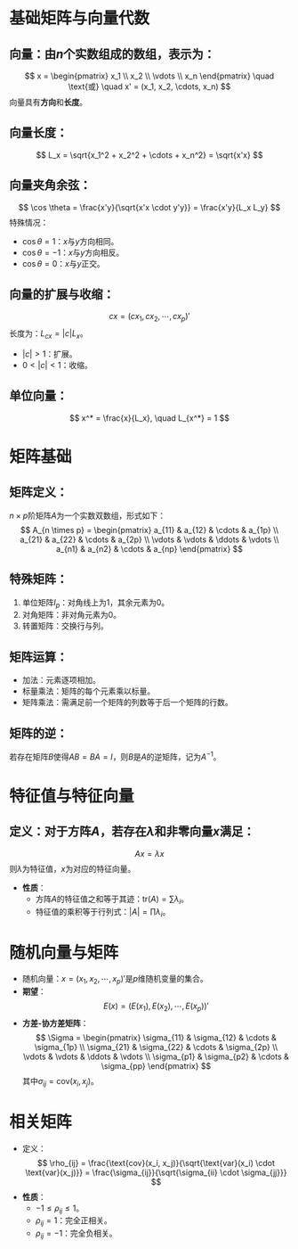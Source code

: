 
# 基础矩阵与向量代数

## **向量**：由$n$个实数组成的数组，表示为：
  $$
  x = \begin{pmatrix}
  x_1 \\ x_2 \\ \vdots \\ x_n
  \end{pmatrix}
  \quad \text{或} \quad x' = (x_1, x_2, \cdots, x_n)
  $$
  向量具有**方向**和**长度**。

## **向量长度**：
  $$
  L_x = \sqrt{x_1^2 + x_2^2 + \cdots + x_n^2} = \sqrt{x'x}
  $$

## **向量夹角余弦**：
  $$
  \cos \theta = \frac{x'y}{\sqrt{x'x \cdot y'y}} = \frac{x'y}{L_x L_y}
  $$
  特殊情况：
  - $\cos \theta = 1$：$x$与$y$方向相同。
  - $\cos \theta = -1$：$x$与$y$方向相反。
  - $\cos \theta = 0$：$x$与$y$正交。

## **向量的扩展与收缩**：
  $$
  cx = (cx_1, cx_2, \cdots, cx_p)'
  $$
  长度为：$L_{cx} = |c|L_x$。
  - $|c| > 1$：扩展。
  - $0 < |c| < 1$：收缩。

## **单位向量**：
  $$
  x^* = \frac{x}{L_x}, \quad L_{x^*} = 1
  $$

# 矩阵基础

## **矩阵定义**：
  
  $n \times p$阶矩阵$A$为一个实数双数组，形式如下：
  $$
  A_{n \times p} =
  \begin{pmatrix}
  a_{11} & a_{12} & \cdots & a_{1p} \\
  a_{21} & a_{22} & \cdots & a_{2p} \\
  \vdots & \vdots & \ddots & \vdots \\
  a_{n1} & a_{n2} & \cdots & a_{np}
  \end{pmatrix}
  $$

## **特殊矩阵**：
 
  1. 单位矩阵$I_p$：对角线上为1，其余元素为0。
  2. 对角矩阵：非对角元素为0。
  3. 转置矩阵：交换行与列。

## **矩阵运算**：
  
  - 加法：元素逐项相加。
  - 标量乘法：矩阵的每个元素乘以标量。
  - 矩阵乘法：需满足前一个矩阵的列数等于后一个矩阵的行数。

## **矩阵的逆**：
  
  若存在矩阵$B$使得$AB = BA = I$，则$B$是$A$的逆矩阵，记为$A^{-1}$。

# 特征值与特征向量

## 定义：对于方阵$A$，若存在$\lambda$和非零向量$x$满足：
  
  $$
  Ax = \lambda x
  $$
  则$\lambda$为特征值，$x$为对应的特征向量。

- **性质**：
  - 方阵$A$的特征值之和等于其迹：$\text{tr}(A) = \sum \lambda_i$。
  - 特征值的乘积等于行列式：$|A| = \prod \lambda_i$。

# 随机向量与矩阵
- 随机向量：$x = (x_1, x_2, \cdots, x_p)'$是$p$维随机变量的集合。
- **期望**：
  $$
  E(x) = (E(x_1), E(x_2), \cdots, E(x_p))'
  $$
- **方差-协方差矩阵**：
  $$
  \Sigma =
  \begin{pmatrix}
  \sigma_{11} & \sigma_{12} & \cdots & \sigma_{1p} \\
  \sigma_{21} & \sigma_{22} & \cdots & \sigma_{2p} \\
  \vdots & \vdots & \ddots & \vdots \\
  \sigma_{p1} & \sigma_{p2} & \cdots & \sigma_{pp}
  \end{pmatrix}
  $$
  其中$\sigma_{ij} = \text{cov}(x_i, x_j)$。

# 相关矩阵
- 定义：
  $$
  \rho_{ij} = \frac{\text{cov}(x_i, x_j)}{\sqrt{\text{var}(x_i) \cdot \text{var}(x_j)}} = \frac{\sigma_{ij}}{\sqrt{\sigma_{ii} \cdot \sigma_{jj}}}
  $$
- **性质**：
  - $-1 \leq \rho_{ij} \leq 1$。
  - $\rho_{ij} = 1$：完全正相关。
  - $\rho_{ij} = -1$：完全负相关。